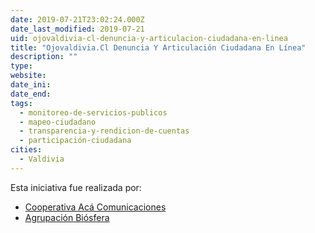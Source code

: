```yaml
---
date: 2019-07-21T23:02:24.000Z
date_last_modified: 2019-07-21
uid: ojovaldivia-cl-denuncia-y-articulacion-ciudadana-en-linea
title: "Ojovaldivia.Cl Denuncia Y Articulación Ciudadana En Línea"
description: ""
type: 
website: 
date_ini: 
date_end: 
tags:
  - monitoreo-de-servicios-publicos
  - mapeo-ciudadano
  - transparencia-y-rendicion-de-cuentas
  - participación-ciudadana
cities: 
  - Valdivia
---
```


Esta iniciativa fue realizada por:

- [Cooperativa Acá Comunicaciones](/i/cooperativa-aca-comunicaciones.html)
- [Agrupación Biósfera](/i/agrupacion-biosfera.html)
